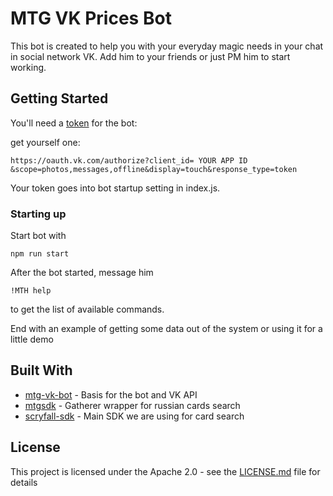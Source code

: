 # MTG VK Prices Bot

This bot is created to help you with your everyday magic needs in your chat in social network VK. Add him to your friends or just PM him to start working. 

## Getting Started

You'll need a [token](https://vk.com/dev/access_token) for the bot:

get yourself one:
```
https://oauth.vk.com/authorize?client_id= YOUR APP ID &scope=photos,messages,offline&display=touch&response_type=token
```

Your token goes into bot startup setting in index.js.


### Starting up

Start bot with 
```
npm run start
```

After the bot started, message him 

```
!MTH help
```
to get the list of available commands.


End with an example of getting some data out of the system or using it for a little demo

## Built With

* [mtg-vk-bot](https://github.com/vitalyavolyn/node-vk-bot) - Basis for the bot and VK API
* [mtgsdk](https://github.com/MagicTheGathering/mtg-sdk-javascript) - Gatherer wrapper for russian cards search
* [scryfall-sdk](https://github.com/Yuudaari/scryfall-sdk) - Main SDK we are using for card search

## License

This project is licensed under the Apache 2.0 - see the [LICENSE.md](LICENSE.md) file for details
